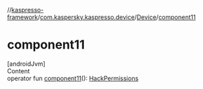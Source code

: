 //[kaspresso-framework](../../index.md)/[com.kaspersky.kaspresso.device](../index.md)/[Device](index.md)/[component11](component11.md)



# component11  
[androidJvm]  
Content  
operator fun [component11](component11.md)(): [HackPermissions](../../com.kaspersky.kaspresso.device.permissions/-hack-permissions/index.md)  



